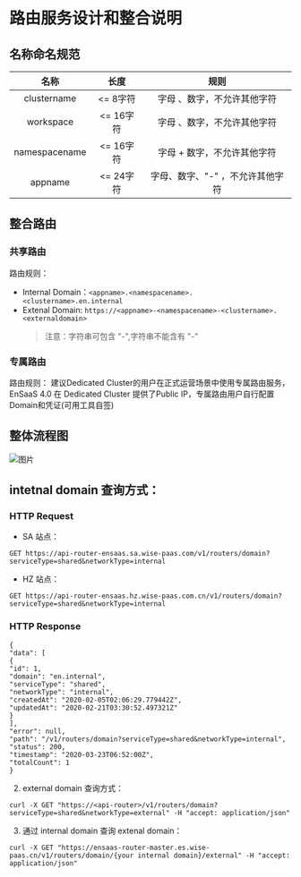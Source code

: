# 路由服务设计和整合说明  

## 名称命名规范  
| **名称**   | **长度**   | **规则**   |
|:----:|:----:|:----:|
| clustername | <= 8字符 | 字母 、数字，不允许其他字符 |
| workspace | <= 16字符 | 字母 、数字，不允许其他字符 |
| namespacename  | <= 16字符 | 字母 + 数字，不允许其他字符 |
| appname | <= 24字符 | 字母、数字、"-" ，不允许其他字符 |

## 整合路由
### 共享路由
路由规则：
- Internal Domain：`<appname>.<namespacename>.<clustername>.en.internal`
- Extenal Domain: `https://<appname>-<namespacename>-<clustername>.<externaldomain>`
  > 注意：<appname>字符串可包含 "-",<namespacename>字符串不能含有 "-"
  
### 专属路由
路由规则：
建议Dedicated Cluster的用户在正式运营场景中使用专属路由服务，EnSaaS 4.0 在 Dedicated Cluster 提供了Public IP，专属路由用户自行配置Domain和凭证(可用工具自签)


## 整体流程图
![图片](https://uploader.shimo.im/f/Lizhk6mucp0f96Mv.png!thumbnail)



## intetnal domain 查询方式：
### HTTP Request  
- SA 站点：
```
GET https://api-router-ensaas.sa.wise-paas.com/v1/routers/domain?serviceType=shared&networkType=internal
```
- HZ 站点：
```
GET https://api-router-ensaas.hz.wise-paas.com.cn/v1/routers/domain?serviceType=shared&networkType=internal
```
### HTTP Response
```
{
"data": [
{
"id": 1,
"domain": "en.internal",
"serviceType": "shared",
"networkType": "internal",
"createdAt": "2020-02-05T02:06:29.779442Z",
"updatedAt": "2020-02-21T03:30:52.497321Z"
}
],
"error": null,
"path": "/v1/routers/domain?serviceType=shared&networkType=internal",
"status": 200,
"timestamp": "2020-03-23T06:52:00Z",
"totalCount": 1
}
```
2. external domain 查询方式：
```
curl -X GET "https://<api-router>/v1/routers/domain?serviceType=shared&networkType=external" -H "accept: application/json"
```
3. 通过 internal domain 查询 extenal domain：
```
curl -X GET "https://ensaas-router-master.es.wise-paas.cn/v1/routers/domain/{your internal domain}/external" -H "accept: application/json"
```



